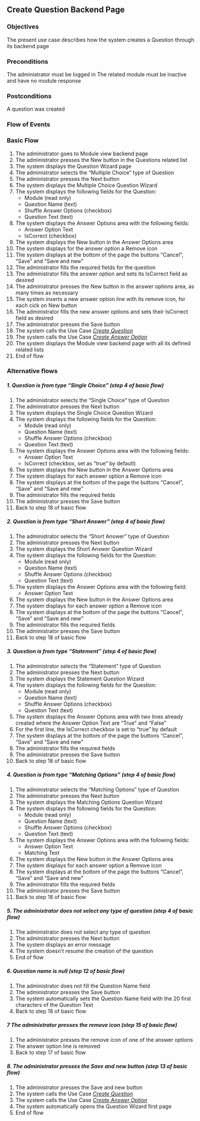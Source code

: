 ## Create Question Backend Page
 
### Objectives 
The present use case describes how the system creates a Question through its backend page
 
### Preconditions
The administrator must be logged in
The related module must be inactive and have no module response
 
### Postconditions
A question was created
 
### Flow of Events
 
### Basic Flow
   1. The administrator goes to Module view backend page
   2. The administrator presses the New button in the Questions related list
   3. The system displays the Question Wizard page
   4. The administrator selects the “Multiple Choice” type of Question
   5. The administrator presses the Next button
   6. The system displays the Multiple Choice Question Wizard
   7. The system displays the following fields for the Question:
	    - Module (read only)
	    - Question Name (text)
	    - Shuffle Answer Options (checkbox)
	    - Question Text (text)
   8. The system displays the Answer Options area with the following fields:
	    - Answer Option Text
	    - IsCorrect (checkbox)
   9. The system displays the New button in the Answer Options area
   10. The system displays for the answer option a Remove icon
   11. The system displays at the bottom of the page the buttons “Cancel”, “Save” and “Save and new”
   12. The administrator fills the required fields for the question
   13. The administrator fills the answer option and sets its IsCorrect field as desired
   14. The administrator presses the New button in the answer options area, as many times as necessary
   15. The system inserts a new answer option line with its remove icon, for each cick on New button
   16. The administrator fills the new answer options and sets their IsCorrect field as desired
   17. The administrator presses the Save button 
   18. The system calls the Use Case [*Create Question*](https://github.com/FieloIncentiveAutomation/fieloelr/blob/feature/elrbackend/doc/UC-ELR-0005-Create%20Question.md)
   19. The system calls the Use Case [*Create Answer Option*](https://github.com/FieloIncentiveAutomation/fieloelr/blob/feature/elrbackend/doc/UC-ELR-0006-Create%20Answer%20Option.md)
   20. The system displays the Module view backend page with all its defined related lists
   21. End of flow
 
### Alternative flows
 
##### 1. Question is from type “Single Choice” (step 4 of basic flow)
   1. The administrator selects the “Single Choice” type of Question
   2. The administrator presses the Next button
   3. The system displays the Single Choice Question Wizard
   4. The system displays the following fields for the Question:
	    - Module (read only)
	    - Question Name (text)
	    - Shuffle Answer Options (checkbox)
	    - Question Text (text)
   5. The system displays the Answer Options area with the following fields:
	    - Answer Option Text
	    - IsCorrect (checkbox, set as “true” by default)
   6. The system displays the New button in the Answer Options area
   7. The system displays for each answer option a Remove icon
   8. The system displays at the bottom of the page the buttons “Cancel”, “Save” and “Save and new”
   9. The administrator fills the required fields
   10. The administrator presses the Save button 
   11. Back to step 18 of basic flow
 
##### 2. Question is from type “Short Answer” (step 4 of basic flow)
   1. The administrator selects the “Short Answer” type of Question
   2. The administrator presses the Next button
   3. The system displays the Short Answer Question Wizard
   4. The system displays the following fields for the Question:
	    - Module (read only)
	    - Question Name (text)
	    - Shuffle Answer Options (checkbox)
	    - Question Text (text)
   5. The system displays the Answer Options area with the following field:
	    - Answer Option Text
   6. The system displays the New button in the Answer Options area
   7. The system displays for each answer option a Remove icon
   8. The system displays at the bottom of the page the buttons “Cancel”, “Save” and “Save and new”
   9. The administrator fills the required fields
   10. The administrator presses the Save button 
   11. Back to step 18 of basic flow
 
##### 3. Question is from type “Statement” (step 4 of basic flow)
   1. The administrator selects the “Statement” type of Question
   2. The administrator presses the Next button
   3. The system displays the Statement Question Wizard
   4. The system displays the following fields for the Question:
	    - Module (read only)
	    - Question Name (text)
	    - Shuffle Answer Options (checkbox)
	    - Question Text (text)
   5. The system displays the Answer Options area with two lines already created where the Answer Option Text are “True” and “False”
   6. For the first line, the IsCorrect checkbox is set to “true” by default
   7. The system displays at the bottom of the page the buttons “Cancel”, “Save” and “Save and new”
   8. The administrator fills the required fields
   9. The administrator presses the Save button 
   10. Back to step 18 of basic flow
 
##### 4. Question is from type “Matching Options” (step 4 of basic flow)
   1. The administrator selects the “Matching Options” type of Question
   2. The administrator presses the Next button
   3. The system displays the Matching Options Question Wizard
   4. The system displays the following fields for the Question:
	    - Module (read only)
	    - Question Name (text)
	    - Shuffle Answer Options (checkbox)
	    - Question Text (text)
   5. The system displays the Answer Options area with the following fields:
      - Answer Option Text
      - Matching Text
   6. The system displays the New button in the Answer Options area
   7. The system displays for each answer option a Remove icon
   8. The system displays at the bottom of the page the buttons “Cancel”, “Save” and “Save and new”
   9. The administrator fills the required fields
   10. The administrator presses the Save button 
   11. Back to step 18 of basic flow
 
##### 5. The administrator does not select any type of question (step 4 of basic flow)
   1. The administrator does not select  any type of question
   2. The administrator presses the Next button
   3. The system displays an error message
   4. The system doesn’t resume the creation of the question
   5. End of flow
 
##### 6. Question name is null (step 12 of basic flow)
   1. The administrator does not fill the Question Name field
   2. The administrator presses the Save button 
   3. The system automatically sets the Question Name field with the 20 first characters of the Question Text
   4. Back to step 18 of basic flow
 
##### 7 The administrator presses the remove icon (step 15 of basic flow)
   1. The administrator presses the remove icon of one of the answer options
   2. The answer option line is removed
   3. Back to step 17 of basic flow
   
##### 8. The administrator presses the Save and new button (step 13 of basic flow)
   1. The administrator presses the Save and new button
   2. The system calls the Use Case [*Create Question*](https://github.com/FieloIncentiveAutomation/fieloelr/blob/feature/elrbackend/doc/UC-ELR-0005-Create%20Question.md)
   3. The system calls the Use Case [*Create Answer Option*](https://github.com/FieloIncentiveAutomation/fieloelr/blob/feature/elrbackend/doc/UC-ELR-0006-Create%20Answer%20Option.md)
   4. The system automatically opens the Question Wizard first page
   5. End of flow
